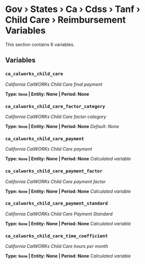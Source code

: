 # Gov › States › Ca › Cdss › Tanf › Child Care › Reimbursement Variables

This section contains 6 variables.

## Variables

### `ca_calworks_child_care`
*California CalWORKs Child Care final payment*

**Type: `None` | Entity: None | Period: None**

### `ca_calworks_child_care_factor_category`
*California CalWORKs Child Care factor category*

**Type: `None` | Entity: None | Period: None**
*Default: None*

### `ca_calworks_child_care_payment`
*California CalWORKs Child Care payment*

**Type: `None` | Entity: None | Period: None**
*Calculated variable*

### `ca_calworks_child_care_payment_factor`
*California CalWORKs Child Care payment factor*

**Type: `None` | Entity: None | Period: None**
*Calculated variable*

### `ca_calworks_child_care_payment_standard`
*California CalWORKs Child Care Payment Standard*

**Type: `None` | Entity: None | Period: None**
*Calculated variable*

### `ca_calworks_child_care_time_coefficient`
*California CalWORKs Child Care hours per month*

**Type: `None` | Entity: None | Period: None**
*Calculated variable*
